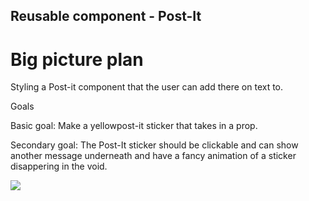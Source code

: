 ## Reusable component - Post-It

# Big picture plan

Styling a Post-it component that the user can add there on text to.

<bold>Goals</bold>

Basic goal: Make a yellowpost-it sticker that takes in a prop.

Secondary goal: The Post-It sticker should be clickable and can show another message underneath and have a fancy animation of a sticker disappering in the void.

<img src="./StickyYellow.png"></img>
